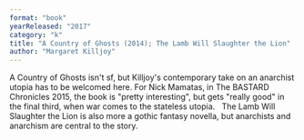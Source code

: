 ```yaml
---
format: "book"
yearReleased: "2017"
category: "k"
title: "A Country of Ghosts (2014); The Lamb Will Slaughter the Lion"
author: "Margaret Killjoy"
---
```

A Country of Ghosts isn't sf, but Killjoy's contemporary take on an anarchist  utopia has to be welcomed here. For Nick Mamatas, in The BASTARD Chronicles  2015, the book is "pretty interesting", but gets "really good" in the final  third, when war comes to the stateless utopia.
 
The Lamb Will Slaughter the Lion is also more a  gothic fantasy novella, but anarchists and anarchism are central to the story.
 